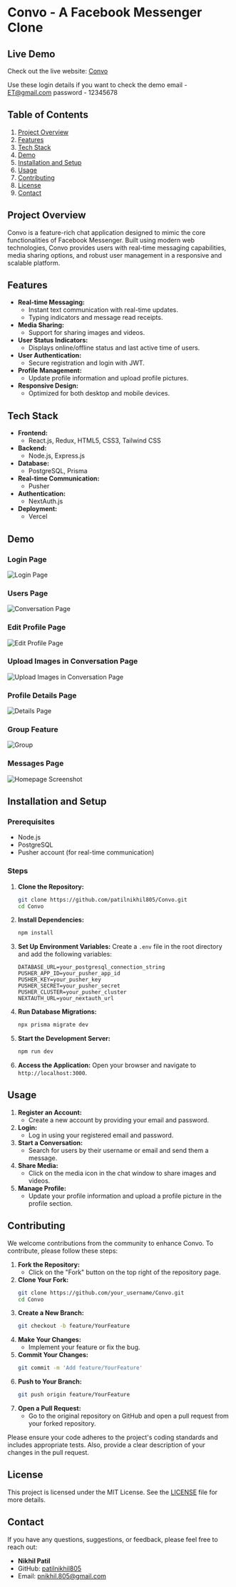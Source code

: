 
# Convo - A Facebook Messenger Clone

## Live Demo

Check out the live website: [Convo](https://convo-fawn.vercel.app)

Use these login details if you want to check the demo
email - ET@gmail.com
password - 12345678


## Table of Contents

1. [Project Overview](#project-overview)
2. [Features](#features)
3. [Tech Stack](#tech-stack)
4. [Demo](#demo)
5. [Installation and Setup](#installation-and-setup)
6. [Usage](#usage)
7. [Contributing](#contributing)
8. [License](#license)
9. [Contact](#contact)

## Project Overview

Convo is a feature-rich chat application designed to mimic the core functionalities of Facebook Messenger. Built using modern web technologies, Convo provides users with real-time messaging capabilities, media sharing options, and robust user management in a responsive and scalable platform.

## Features

- **Real-time Messaging:**
  - Instant text communication with real-time updates.
  - Typing indicators and message read receipts.
- **Media Sharing:**
  - Support for sharing images and videos.
- **User Status Indicators:**
  - Displays online/offline status and last active time of users.
- **User Authentication:**
  - Secure registration and login with JWT.
- **Profile Management:**
  - Update profile information and upload profile pictures.
- **Responsive Design:**
  - Optimized for both desktop and mobile devices.

## Tech Stack

- **Frontend:**
  - React.js, Redux, HTML5, CSS3, Tailwind CSS
- **Backend:**
  - Node.js, Express.js
- **Database:**
  - PostgreSQL, Prisma
- **Real-time Communication:**
  - Pusher
- **Authentication:**
  - NextAuth.js
- **Deployment:**
  - Vercel

## Demo

### Login Page
![Login Page](./public/images/m1.png)

### Users Page
![Conversation Page](./public/images/m2.png)

### Edit Profile Page
![Edit Profile Page](./public/images/m3.png)

### Upload Images in Conversation Page
![Upload Images in Conversation Page](././public/images/m4.png)

### Profile Details Page
![Details Page](././public/images/m5.png)

### Group Feature
![Group](././public/images/m6.png)

### Messages Page
![Homepage Screenshot](././public/images/m7.png)

## Installation and Setup

### Prerequisites

- Node.js
- PostgreSQL
- Pusher account (for real-time communication)

### Steps

1. **Clone the Repository:**
   ```bash
   git clone https://github.com/patilnikhil805/Convo.git
   cd Convo
   ```

2. **Install Dependencies:**
   ```bash
   npm install
   ```

3. **Set Up Environment Variables:**
   Create a `.env` file in the root directory and add the following variables:
   ```env
   DATABASE_URL=your_postgresql_connection_string
   PUSHER_APP_ID=your_pusher_app_id
   PUSHER_KEY=your_pusher_key
   PUSHER_SECRET=your_pusher_secret
   PUSHER_CLUSTER=your_pusher_cluster
   NEXTAUTH_URL=your_nextauth_url
   ```

4. **Run Database Migrations:**
   ```bash
   npx prisma migrate dev
   ```

5. **Start the Development Server:**
   ```bash
   npm run dev
   ```

6. **Access the Application:**
   Open your browser and navigate to `http://localhost:3000`.

## Usage

1. **Register an Account:**
   - Create a new account by providing your email and password.
2. **Login:**
   - Log in using your registered email and password.
3. **Start a Conversation:**
   - Search for users by their username or email and send them a message.
4. **Share Media:**
   - Click on the media icon in the chat window to share images and videos.
5. **Manage Profile:**
   - Update your profile information and upload a profile picture in the profile section.

## Contributing

We welcome contributions from the community to enhance Convo. To contribute, please follow these steps:

1. **Fork the Repository:**
   - Click on the "Fork" button on the top right of the repository page.
2. **Clone Your Fork:**
   ```bash
   git clone https://github.com/your_username/Convo.git
   cd Convo
   ```
3. **Create a New Branch:**
   ```bash
   git checkout -b feature/YourFeature
   ```
4. **Make Your Changes:**
   - Implement your feature or fix the bug.
5. **Commit Your Changes:**
   ```bash
   git commit -m 'Add feature/YourFeature'
   ```
6. **Push to Your Branch:**
   ```bash
   git push origin feature/YourFeature
   ```
7. **Open a Pull Request:**
   - Go to the original repository on GitHub and open a pull request from your forked repository.

Please ensure your code adheres to the project's coding standards and includes appropriate tests. Also, provide a clear description of your changes in the pull request.

## License

This project is licensed under the MIT License. See the [LICENSE](LICENSE) file for more details.

## Contact

If you have any questions, suggestions, or feedback, please feel free to reach out:

- **Nikhil Patil**
- GitHub: [patilnikhil805](https://github.com/patilnikhil805)
- Email: [pnikhil.805@gmail.com](mailto:pnikhil.805@gmail.com)
